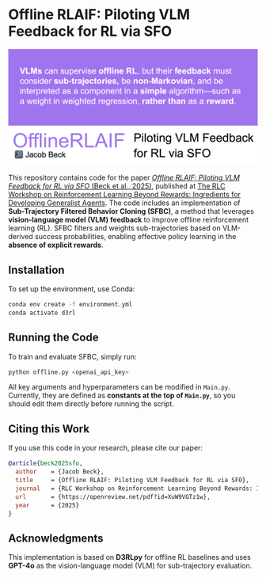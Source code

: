 # Offline RLAIF: Piloting VLM Feedback for RL via SFO

![Offline RLAIF](Title_Img.png)

This repository contains code for the paper [*Offline RLAIF: Piloting VLM Feedback for RL via SFO* (Beck et al., 2025)](https://arxiv.org/abs/2503.01062), published at [The RLC Workshop on Reinforcement Learning Beyond Rewards: Ingredients for Developing Generalist Agents](https://rlbrew2-workshop.github.io). The code includes an implementation of **Sub-Trajectory Filtered Behavior Cloning (SFBC)**, a method that leverages **vision-language model (VLM) feedback** to improve offline reinforcement learning (RL). SFBC filters and weights sub-trajectories based on VLM-derived success probabilities, enabling effective policy learning in the **absence of explicit rewards**.

## Installation
To set up the environment, use Conda:
```bash
conda env create -f environment.yml
conda activate d3rl
```

## Running the Code
To train and evaluate SFBC, simply run:
```bash
python offline.py <openai_api_key>
```

All key arguments and hyperparameters can be modified in `Main.py`. Currently, they are defined as **constants at the top of `Main.py`**, so you should edit them directly before running the script.

## Citing this Work
If you use this code in your research, please cite our paper:

```bibtex
@article{beck2025sfo,
  author    = {Jacob Beck},
  title     = {Offline RLAIF: Piloting VLM Feedback for RL via SFO},
  journal   = {RLC Workshop on Reinforcement Learning Beyond Rewards: Ingredients for Developing Generalist Agents},
  url       = {https://openreview.net/pdf?id=XuW9VGTz1w},
  year      = {2025}
}
```

## Acknowledgments
This implementation is based on **D3RLpy** for offline RL baselines and uses **GPT-4o** as the vision-language model (VLM) for sub-trajectory evaluation.
